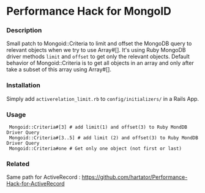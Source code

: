 # Performance Hack for MongoID

### Description

Small patch to Mongoid::Criteria to limit and offset the MongoDB query to relevant objects when we try to use Array#[]. It's using Ruby MongoDB driver methods `limit` and `offset` to get only the relevant objects. Default behavior of Mongoid::Criteria is to get all objects in an array and only after take a subset of this array using Array#[].

### Installation

Simply add `activerelation_limit.rb` to `config/initializers/` in a Rails App.

### Usage

     Mongoid::Criteria#[3] # add limit(1) and offset(3) to Ruby MondDB Driver Query
     Mongoid::Criteria#[3..5] # add limit (2) and offset(3) to Ruby MondDB Driver Query
     Mongoid::Criteria#one # Get only one object (not first or last)
     
### Related

Same path for ActiveRecord : https://github.com/hartator/Performance-Hack-for-ActiveRecord